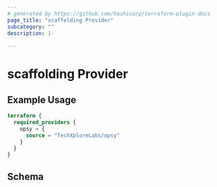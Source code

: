 ```yaml
---
# generated by https://github.com/hashicorp/terraform-plugin-docs
page_title: "scaffolding Provider"
subcategory: ""
description: |-
  
---
```


# scaffolding Provider



## Example Usage

```terraform
terraform {
  required_providers {
    opsy = {
      source = "TechXploreLabs/opsy"
    }
  }
}
```

<!-- schema generated by tfplugindocs -->
## Schema
